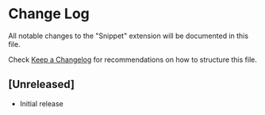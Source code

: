 # Change Log

All notable changes to the "Snippet" extension will be documented in this file.

Check [Keep a Changelog](http://keepachangelog.com/) for recommendations on how to structure this file.

## [Unreleased]

- Initial release